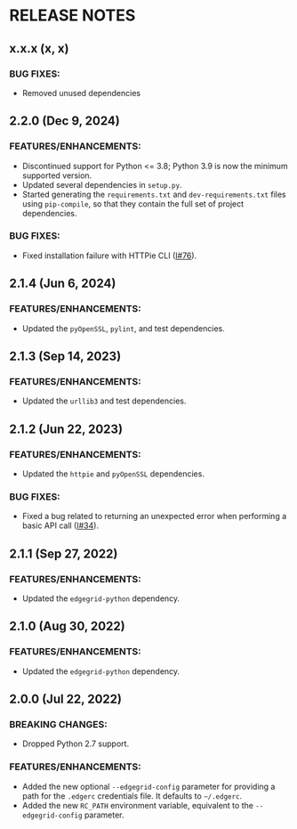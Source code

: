 # RELEASE NOTES

## x.x.x (x, x)

### BUG FIXES:

* Removed unused dependencies

## 2.2.0 (Dec 9, 2024)

### FEATURES/ENHANCEMENTS:

* Discontinued support for Python <= 3.8; Python 3.9 is now the minimum supported version.
* Updated several dependencies in `setup.py`.
* Started generating the `requirements.txt` and `dev-requirements.txt` files using `pip-compile`,
  so that they contain the full set of project dependencies.

### BUG FIXES:

* Fixed installation failure with HTTPie CLI ([I#76](https://github.com/akamai/httpie-edgegrid/issues/76)).

## 2.1.4 (Jun 6, 2024)

### FEATURES/ENHANCEMENTS:

* Updated the `pyOpenSSL`, `pylint`, and test dependencies.

## 2.1.3 (Sep 14, 2023)

### FEATURES/ENHANCEMENTS:

* Updated the `urllib3` and test dependencies.

## 2.1.2 (Jun 22, 2023)

### FEATURES/ENHANCEMENTS:

* Updated the `httpie` and `pyOpenSSL` dependencies.

### BUG FIXES:

* Fixed a bug related to returning an unexpected error when performing a basic API call ([I#34](https://github.com/akamai/httpie-edgegrid/issues/34)).

## 2.1.1 (Sep 27, 2022)

### FEATURES/ENHANCEMENTS:

* Updated the `edgegrid-python` dependency.

## 2.1.0 (Aug 30, 2022)

### FEATURES/ENHANCEMENTS:

* Updated the `edgegrid-python` dependency.

## 2.0.0 (Jul 22, 2022)

### BREAKING CHANGES:

* Dropped Python 2.7 support.

### FEATURES/ENHANCEMENTS:

* Added the new optional `--edgegrid-config` parameter for providing a path for the `.edgerc` credentials file. It defaults to `~/.edgerc`.
* Added the new `RC_PATH` environment variable, equivalent to the `--edgegrid-config` parameter.
